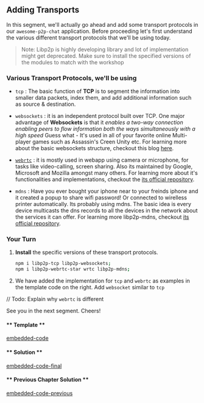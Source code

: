 ## Adding Transports

In this segment, we'll actually go ahead and add some transport protocols in our `awesome-p2p-chat` application. Before proceeding let's first understand the various different transport protocols that we'll be using today.

> Note: Libp2p is highly developing library and lot of implementation might get deprecated. Make sure to install the specified versions of the modules to match with the workshop

### Various Transport Protocols, we'll be using

- `tcp` : The basic function of **TCP** is to segment the information into smaller data packets, index them, and add additional information such as source & destination.

- `websockets` : it is an independent protocol built over TCP. One major advantage of **Websockets** is that it _enables a two-way connection enabling peers to flow information both the ways simultaneously with a high speed_ Guess what - It's used in all of your favorite online Multi-player games such as Assassin's Creen Unity etc. For learning more about the basic websockets structure, checkout this blog [here](https://www.tutorialspoint.com/websockets/websockets_quick_guide.htm).

- [`webrtc`](https://webrtc.org/) : it is mostly used in webapp using camera or microphone, for tasks like video-calling, screen sharing. Also its maintained by Google, Microsoft and Mozilla amongst many others. For learning more about it's functionalities and implementations, checkout the [its official repository](https://github.com/libp2p/js-libp2p-webrtc-star).

- `mdns` : Have you ever bought your iphone near to your freinds iphone and it created a popup to share wifi password! Or connected to wirelless printer automatically. Its probably using mdns. The basic idea is every device multicasts the dns records to all the devices in the network about the services it can offer. For learning more libp2p-mdns, checkout [its official repository](https://github.com/node-webrtc/node-webrtc).

### Your Turn

1. **Install** the specific versions of these transport protocols.
   ```bash
   npm i libp2p-tcp libp2p-websockets;
   npm i libp2p-webrtc-star wrtc libp2p-mdns;
   ```
2. We have added the implementation for `tcp` and `webrtc` as examples in the template code on the right. Add `websocket` similar to `tcp`

// Todo: Explain why `webrtc` is different

See you in the next segment. Cheers!

<!-- tabs:start -->

#### ** Template **

[embedded-code](../assets/1/1.2-template-code.js ':include :type=code embed-template')

#### ** Solution **

[embedded-code-final](../assets/1/1.2-finished-code.js ':include :type=code embed-final')

#### ** Previous Chapter Solution **

[embedded-code-previous](../assets/1/1.1-finished-code.js ':include :type=code embed-previous')

<!-- tabs:end -->
